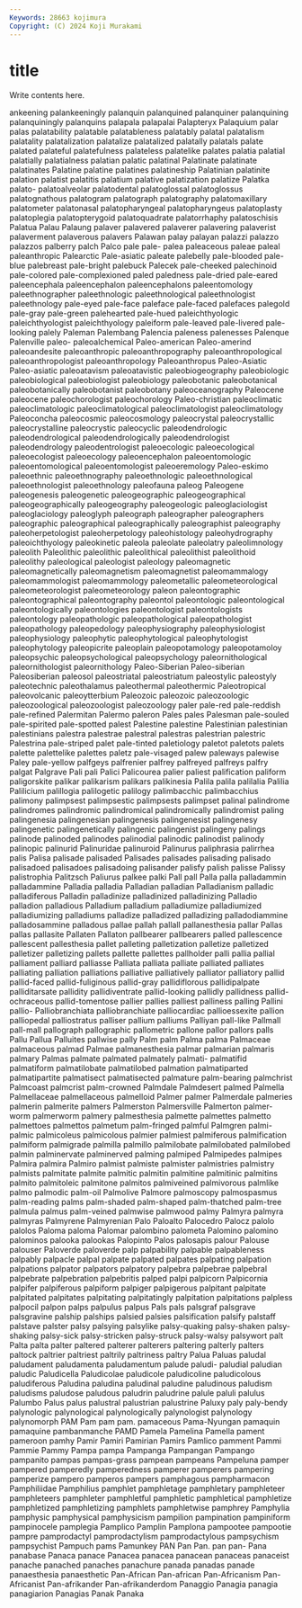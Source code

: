 ```yaml
---
Keywords: 28663 kojimura
Copyright: (C) 2024 Koji Murakami
---
```


# title

Write contents here.



ankeening palankeeningly palanquin palanquined palanquiner palanquining palanquiningly palanquins palapala
palapalai Palapteryx Palaquium palar palas palatability palatable palatableness palatably palatal
palatalism palatality palatalization palatalize palatalized palatally palatals palate palated palateful
palatefulness palateless palatelike palates palatia palatial palatially palatialness palatian palatic
palatinal Palatinate palatinate palatinates Palatine palatine palatines palatineship Palatinian palatinite
palation palatist palatitis palatium palative palatization palatize Palatka palato- palatoalveolar
palatodental palatoglossal palatoglossus palatognathous palatogram palatograph palatography palatomaxillary palatometer palatonasal
palatopharyngeal palatopharyngeus palatoplasty palatoplegia palatopterygoid palatoquadrate palatorrhaphy palatoschisis Palatua Palau
Palaung palaver palavered palaverer palavering palaverist palaverment palaverous palavers Palawan
palay palayan palazzi palazzo palazzos palberry palch Palco pale pale-
palea paleaceous paleae paleal paleanthropic Palearctic Pale-asiatic paleate palebelly pale-blooded
pale-blue palebreast pale-bright palebuck Palecek pale-cheeked palechinoid pale-colored pale-complexioned paled
paledness pale-dried pale-eared paleencephala paleencephalon paleencephalons paleentomology paleethnographer paleethnologic paleethnological
paleethnologist paleethnology pale-eyed pale-face paleface pale-faced palefaces palegold pale-gray pale-green
palehearted pale-hued paleichthyologic paleichthyologist paleichthyology paleiform pale-leaved pale-livered pale-looking palely
Paleman Palembang Palencia paleness palenesses Palenque Palenville paleo- paleoalchemical Paleo-american
Paleo-amerind paleoandesite paleoanthropic paleoanthropography paleoanthropological paleoanthropologist paleoanthropology Paleoanthropus Paleo-Asiatic Paleo-asiatic
paleoatavism paleoatavistic paleobiogeography paleobiologic paleobiological paleobiologist paleobiology paleobotanic paleobotanical paleobotanically
paleobotanist paleobotany paleoceanography Paleocene paleocene paleochorologist paleochorology Paleo-christian paleoclimatic paleoclimatologic
paleoclimatological paleoclimatologist paleoclimatology Paleoconcha paleocosmic paleocosmology paleocrystal paleocrystallic paleocrystalline paleocrystic
paleocyclic paleodendrologic paleodendrological paleodendrologically paleodendrologist paleodendrology paleodentrologist paleoecologic paleoecological paleoecologist
paleoecology paleoencephalon paleoentomologic paleoentomological paleoentomologist paleoeremology Paleo-eskimo paleoethnic paleoethnography paleoethnologic
paleoethnological paleoethnologist paleoethnology paleofauna paleog Paleogene paleogenesis paleogenetic paleogeographic paleogeographical
paleogeographically paleogeography paleogeologic paleoglaciologist paleoglaciology paleoglyph paleograph paleographer paleographers paleographic
paleographical paleographically paleographist paleography paleoherpetologist paleoherpetology paleohistology paleohydrography paleoichthyology paleokinetic
paleola paleolate paleolatry paleolimnology paleolith Paleolithic paleolithic paleolithical paleolithist paleolithoid
paleolithy paleological paleologist paleology paleomagnetic paleomagnetically paleomagnetism paleomagnetist paleomammalogy paleomammologist
paleomammology paleometallic paleometeorological paleometeorologist paleometeorology paleon paleontographic paleontographical paleontography paleontol
paleontologic paleontological paleontologically paleontologies paleontologist paleontologists paleontology paleopathologic paleopathological paleopathologist
paleopathology paleopedology paleophysiography paleophysiologist paleophysiology paleophytic paleophytological paleophytologist paleophytology paleopicrite
paleoplain paleopotamology paleopotamoloy paleopsychic paleopsychological paleopsychology paleornithological paleornithologist paleornithology Paleo-Siberian
Paleo-siberian Paleosiberian paleosol paleostriatal paleostriatum paleostylic paleostyly paleotechnic paleothalamus paleothermal
paleothermic Paleotropical paleovolcanic paleoytterbium Paleozoic paleozoic paleozoologic paleozoological paleozoologist paleozoology
paler pale-red pale-reddish pale-refined Palermitan Palermo paleron Pales pales Palesman
pale-souled pale-spirited pale-spotted palest Palestine palestine Palestinian palestinian palestinians palestra
palestrae palestral palestras palestrian palestric Palestrina pale-striped palet pale-tinted paletiology
paletot paletots palets palette palettelike palettes paletz pale-visaged palew paleways
palewise Paley pale-yellow palfgeys palfrenier palfrey palfreyed palfreys palfry palgat
Palgrave Pali pali Palici Palicourea palier paliest palification paliform paligorskite
palikar palikarism palikars palikinesia Palila palila palilalia Palilia Palilicium palillogia
palilogetic palilogy palimbacchic palimbacchius palimony palimpsest palimpsestic palimpsests palimpset palinal
palindrome palindromes palindromic palindromical palindromically palindromist paling palingenesia palingenesian palingenesis
palingenesist palingenesy palingenetic palingenetically palingenic palingenist palingeny palings palinode palinoded
palinodes palinodial palinodic palinodist palinody palinopic palinurid Palinuridae palinuroid Palinurus
paliphrasia palirrhea palis Palisa palisade palisaded Palisades palisades palisading palisado
palisadoed palisadoes palisadoing palisander palisfy palish palisse Palissy palistrophia Palitzsch
Paliurus palkee palki Pall pall Palla palla palladammin palladammine Palladia
palladia Palladian palladian Palladianism palladic palladiferous Palladin palladinize palladinized palladinizing
Palladio palladion palladious Palladium palladium palladiumize palladiumized palladiumizing palladiums palladize
palladized palladizing palladodiammine palladosammine palladous pallae pallah pallall pallanesthesia pallar
Pallas pallas pallasite Pallaten Pallaton pallbearer pallbearers palled pallescence pallescent
pallesthesia pallet palleting palletization palletize palletized palletizer palletizing pallets pallette
pallettes pallholder palli pallia pallial palliament palliard palliasse Palliata palliata
palliate palliated palliates palliating palliation palliations palliative palliatively palliator palliatory
pallid pallid-faced pallid-fuliginous pallid-gray pallidiflorous pallidipalpate palliditarsate pallidity pallidiventrate pallid-looking
pallidly pallidness pallid-ochraceous pallid-tomentose pallier pallies palliest palliness palling Pallini
pallio- Palliobranchiata palliobranchiate palliocardiac pallioessexite pallion palliopedal palliostratus palliser pallium
palliums Palliyan pall-like Pallmall pall-mall pallograph pallographic pallometric pallone pallor
pallors palls Pallu Pallua Palluites pallwise pally Palm palm Palma
palma Palmaceae palmaceous palmad Palmae palmanesthesia palmar palmarian palmaris palmary
Palmas palmate palmated palmately palmati- palmatifid palmatiform palmatilobate palmatilobed palmation
palmatiparted palmatipartite palmatisect palmatisected palmature palm-bearing palmchrist Palmcoast palmcrist palm-crowned
Palmdale Palmdesert palmed Palmella Palmellaceae palmellaceous palmelloid Palmer palmer Palmerdale
palmeries palmerin palmerite palmers Palmerston Palmersville Palmerton palmer-worm palmerworm palmery
palmesthesia palmette palmettes palmetto palmettoes palmettos palmetum palm-fringed palmful Palmgren
palmi- palmic palmicoleus palmicolous palmier palmiest palmiferous palmification palmiform palmigrade
palmilla palmillo palmilobate palmilobated palmilobed palmin palminervate palminerved palming palmiped
Palmipedes palmipes Palmira palmira Palmiro palmist palmiste palmister palmistries palmistry
palmists palmitate palmite palmitic palmitin palmitine palmitinic palmitins palmito palmitoleic
palmitone palmitos palmiveined palmivorous palmlike palmo palmodic palm-oil Palmolive Palmore
palmoscopy palmospasmus palm-reading palms palm-shaded palm-shaped palm-thatched palm-tree palmula palmus
palm-veined palmwise palmwood palmy Palmyra palmyra palmyras Palmyrene Palmyrenian Palo
Paloalto Palocedro Palocz palolo palolos Paloma paloma Palomar palombino palometa
Palomino palomino palominos palooka palookas Palopinto Palos palosapis palour Palouse
palouser Paloverde paloverde palp palpability palpable palpableness palpably palpacle palpal
palpate palpated palpates palpating palpation palpations palpator palpators palpatory palpebra
palpebrae palpebral palpebrate palpebration palpebritis palped palpi palpicorn Palpicornia palpifer
palpiferous palpiform palpiger palpigerous palpitant palpitate palpitated palpitates palpitating palpitatingly
palpitation palpitations palpless palpocil palpon palps palpulus palpus Pals pals
palsgraf palsgrave palsgravine palship palships palsied palsies palsification palsify palstaff
palstave palster palsy palsying palsylike palsy-quaking palsy-shaken palsy-shaking palsy-sick palsy-stricken
palsy-struck palsy-walsy palsywort palt Palta palta palter paltered palterer palterers
paltering palterly palters paltock paltrier paltriest paltrily paltriness paltry Palua
Paluas paludal paludament paludamenta paludamentum palude paludi- paludial paludian paludic
Paludicella Paludicolae paludicole paludicoline paludicolous paludiferous Paludina paludina paludinal paludine
paludinous paludism paludisms paludose paludous paludrin paludrine palule paluli palulus
Palumbo Palus palus palustral palustrian palustrine Paluxy paly paly-bendy palynologic
palynological palynologically palynologist palynology palynomorph PAM Pam pam pam. pamaceous
Pama-Nyungan pamaquin pamaquine pambanmanche PAMD Pamela Pamelina Pamella pament pameroon
pamhy Pamir Pamiri Pamirian Pamirs Pamlico pamment Pammi Pammie Pammy
Pampa pampa Pampanga Pampangan Pampango pampanito pampas pampas-grass pampean pampeans
Pampeluna pamper pampered pamperedly pamperedness pamperer pamperers pampering pamperize pampero
pamperos pampers pamphagous pampharmacon Pamphiliidae Pamphilius pamphlet pamphletage pamphletary pamphleteer
pamphleteers pamphleter pamphletful pamphletic pamphletical pamphletize pamphletized pamphletizing pamphlets pamphletwise
pamphrey Pamphylia pamphysic pamphysical pamphysicism pampilion pampination pampiniform pampinocele pamplegia
Pamplico Pamplin Pamplona pampootee pampootie pampre pamprodactyl pamprodactylism pamprodactylous pampsychism
pampsychist Pampuch pams Pamunkey PAN Pan Pan. pan pan- Pana
panabase Panaca panace Panacea panacea panacean panaceas panaceist panache panached
panaches panachure panada panadas panade panaesthesia panaesthetic Pan-African Pan-african Pan-Africanism
Pan-Africanist Pan-afrikander Pan-afrikanderdom Panaggio Panagia panagia panagiarion Panagias Panak Panaka
